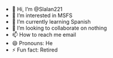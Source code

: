 - 👋 Hi, I’m @Slalan221
- 👀 I’m interested in MSFS
- 🌱 I’m currently learning Spanish
- 💞️ I’m looking to collaborate on nothing
- 📫 How to reach me email
- 😄 Pronouns: He
- ⚡ Fun fact: Retired

<!---
Slalan221/Slalan221 is a ✨ special ✨ repository because its `README.md` (this file) appears on your GitHub profile.
You can click the Preview link to take a look at your changes.
--->
